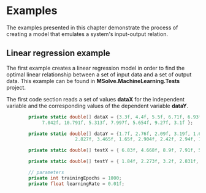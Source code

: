 # Examples
The examples presented in this chapter demonstrate the process of creating a model that emulates a system's input-output relation.

## Linear regression example
The first example creates a linear regression model in order to find the optimal linear relationship between a set of input data and a set of output data. This example can be found in **MSolve.MachineLearning.Tests** project. 

The first code section reads a set of values **dataX** for the independent variable and the corresponding values of the dependent variable 
**dataY**.

```csharp
		private static double[] dataX = {3.3f, 4.4f, 5.5f, 6.71f, 6.93f, 4.168f, 9.779f, 6.182f, 7.59f, 2.167f,
			 7.042f, 10.791f, 5.313f, 7.997f, 5.654f, 9.27f, 3.1f };

		private static double[] dataY = {1.7f, 2.76f, 2.09f, 3.19f, 1.694f, 1.573f, 3.366f, 2.596f, 2.53f, 1.221f,
						 2.827f, 3.465f, 1.65f, 2.904f, 2.42f, 2.94f, 1.3f };

		private static double[] testX = { 6.83f, 4.668f, 8.9f, 7.91f, 5.7f, 8.7f, 3.1f, 2.1f };

		private static double[] testY = { 1.84f, 2.273f, 3.2f, 2.831f, 2.92f, 3.24f, 1.35f, 1.03f };
 ```
    
```csharp
		// parameters
		private int trainingEpochs = 1000;
		private float learningRate = 0.01f;
```
